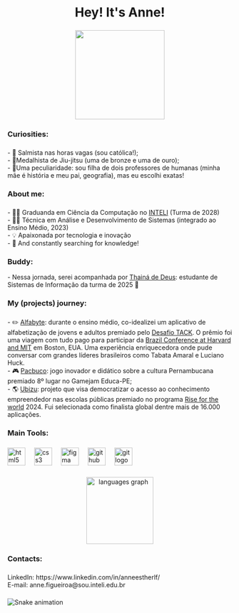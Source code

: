<h1 align="center">Hey! It's Anne!</h3>

###

<div align="center">
  <img height="200" src="https://text.media.giphy.com/v1/media/giphy.gif?token=eyJhbGciOiJIUzI1NiIsInR5cCI6IkpXVCJ9.eyJrZXkiOiJwcm9kLTIwMjAtMDQtMjIiLCJzdHlsZSI6InJhbnNvbSIsInRleHQiOiJXZWxjb21lJTIwdG8lMjBteSUyMEdpdEh1YiEiLCJwYWxldHRlIjoiMSwwLDMsMSwzLDEsMyw0LDMsMCwwLDIsNSwxLDEsNCwzLDMiLCJpYXQiOjE3MzY2NDA0MjB9.bIq388Q8b1NAv-kds9iUQq8fgaL9XmrrRRKfqAttdX4"  />
</div>

###

<h3 align="left">Curiosities:</h3>

###

<p align="left">- 🎤 Salmista nas horas vagas (sou católica!);<br>- 🏅Medalhista de Jiu-jitsu (uma de bronze e uma de ouro);<br>- 👀Uma peculiaridade: sou filha de dois professores de humanas (minha mãe é história e meu pai, geografia), mas eu escolhi exatas!</p>

###

<h3 align="left">About me:</h3>

###

<p align="left">- 👩‍💻 Graduanda em Ciência da Computação no <a href="https://www.inteli.edu.br/" target="_blank">INTELI</a> (Turma de 2028)<br>- 👩‍💻 Técnica em Análise e Desenvolvimento de Sistemas (integrado ao Ensino Médio, 2023)<br>- 💡 Apaixonada por tecnologia e inovação <br>-  🧠 And constantly searching for knowledge! </p>

###

<h3 align="left">Buddy:</h3>
 <p> - Nessa jornada, serei acompanhada por <a href="https://github.com/thainadedeus" target="_blank">Thainá de Deus</a>: estudante de Sistemas de Informação da turma de 2025 🚀</p>

###

<h3 align="left">My (projects) journey:</h3>

###

<p align="left">- ✏️ <a href="https://www.instagram.com/tabocatec/" target="_blank">Alfabyte</a>: durante o ensino médio, co-idealizei um aplicativo de alfabetização de jovens e adultos premiado pelo <a href="https://www.desafiotack.com.br/" target="_blank">Desafio TACK</a>. O prêmio foi uma viagem com tudo pago para participar da <a href="https://www.brazilconference.org/l/" target="_blank">Brazil Conference at Harvard and MIT</a> em Boston, EUA. Uma experiência enriquecedora onde pude conversar com grandes líderes brasileiros como Tabata Amaral e Luciano Huck.<br>- 🎮 <a href="https://github.com/anneestherlf/pacbuco-alpha" target="_blank">Pacbuco</a>: jogo inovador e didático sobre a cultura Pernambucana premiado 8º lugar no Gamejam Educa-PE;<br>- 🌎 <a href="https://ubizu.vercel.app/" target="_blank">Ubizu</a>: projeto que visa democratizar o acesso ao conhecimento empreendedor nas escolas públicas premiado no programa <a href="https://www.risefortheworld.org/" target="_blank">Rise for the world</a> 2024. Fui selecionada como finalista global dentre mais de 16.000 aplicações.</p>

###

<h3 align="left">Main Tools:</h3>

###

<div align="left">
  <img src="https://cdn.jsdelivr.net/gh/devicons/devicon/icons/html5/html5-original.svg" height="40" alt="html5 logo"  />
  <img width="12" />
  <img src="https://cdn.jsdelivr.net/gh/devicons/devicon/icons/css3/css3-original.svg" height="40" alt="css3 logo"  />
  <img width="12" />
  <img src="https://cdn.jsdelivr.net/gh/devicons/devicon/icons/figma/figma-original.svg" height="40" alt="figma logo"  />
  <img width="12" />
  <img src="https://cdn.jsdelivr.net/gh/devicons/devicon/icons/github/github-original.svg" height="40" alt="github logo"  />
  <img width="12" />
  <img src="https://cdn.jsdelivr.net/gh/devicons/devicon/icons/git/git-original.svg" height="40" alt="git logo"  />
</div>

###

<div align="center">
  <img src="https://github-readme-stats.vercel.app/api/top-langs?username=anneestherlf&locale=en&hide_title=false&layout=compact&card_width=320&langs_count=5&theme=dracula&hide_border=false&order=2" height="150" alt="languages graph"  />
</div>

###

<h3 align="left">Contacts:</h3>

###

<p align="left">LinkedIn: https://www.linkedin.com/in/anneestherlf/<br>E-mail: anne.figueiroa@sou.inteli.edu.br</p>

###

<img src="https://raw.githubusercontent.com/anneestherlf/anneestherlf/output/snake.svg" alt="Snake animation" />

###

